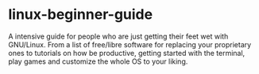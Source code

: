 # linux-beginner-guide
A intensive guide for people who are just getting their feet wet with GNU/Linux. From a list of free/libre software for replacing your proprietary ones to tutorials on how be productive, getting started with the terminal, play games and customize the whole OS to your liking.
